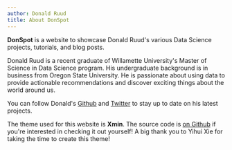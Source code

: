 ```yaml
---
author: Donald Ruud
title: About DonSpot
---
```


**DonSpot** is a website to showcase Donald Ruud's various Data Science projects, tutorials, and blog posts.  

Donald Ruud is a recent graduate of Willamette University's Master of Science in Data Science program. His undergraduate background is in business from Oregon State University. He is passionate about using data to provide actionable recommendations and discover exciting things about the world around us.  

You can follow Donald's [Github](https://github.com/CuriousDropbear) and [Twitter](https://twitter.com/donald_ruud) to stay up to date on his latest projects.

The theme used for this website is **Xmin**. The source code is [on Github](https://github.com/yihui/hugo-xmin) if you're interested in checking it out yourself! A big thank you to Yihui Xie for taking the time to create this theme!
